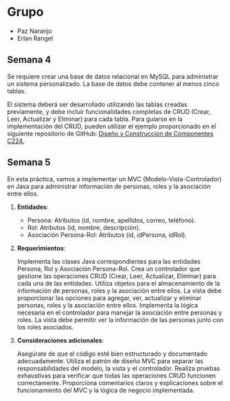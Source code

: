# Grupo

* Paz Naranjo
* Erlan Rangel

## Semana 4

Se requiere crear una base de datos relacional en MySQL para administrar un sistema personalizado. La base de datos debe
contener al menos cinco tablas.

El sistema deberá ser desarrollado utilizando las tablas creadas previamente, y debe incluir funcionalidades completas
de CRUD (Crear, Leer, Actualizar y Eliminar) para cada tabla. Para guiarse en la implementación del CRUD, pueden
utilizar el ejemplo proporcionado en el siguiente repositorio de
GitHub: [Diseño y Construcción de Componentes C224.](https://github.com/marioaje/Dise-o-y-Construcci-n-de-Componentes-C224)

## Semana 5

En esta práctica, vamos a implementar un MVC (Modelo-Vista-Controlador) en Java para administrar información de
personas, roles y la asociación entre ellos.

1. **Entidades**:

    - Persona: Atributos (id, nombre, apellidos, correo, teléfono).
    - Rol: Atributos (id, nombre, descripción).
    - Asociación Persona-Rol: Atributos (id, idPersona, idRol).

2. **Requerimientos**:

   Implementa las clases Java correspondientes para las entidades Persona, Rol y Asociación Persona-Rol.
   Crea un controlador que gestione las operaciones CRUD (Crear, Leer, Actualizar, Eliminar) para cada una de las
   entidades.
   Utiliza objetos para el almacenamiento de la información de personas, roles y la asociación entre ellos.
   La vista debe proporcionar las opciones para agregar, ver, actualizar y eliminar personas, roles y la asociación
   entre
   ellos.
   Implementa la lógica necesaria en el controlador para manejar la asociación entre personas y roles.
   La vista debe permitir ver la información de las personas junto con los roles asociados.

3. **Consideraciones adicionales**:

   Asegúrate de que el código esté bien estructurado y documentado adecuadamente.
   Utiliza el patrón de diseño MVC para separar las responsabilidades del modelo, la vista y el controlador.
   Realiza pruebas exhaustivas para verificar que todas las operaciones CRUD funcionen correctamente.
   Proporciona comentarios claros y explicaciones sobre el funcionamiento del MVC y la lógica de negocio implementada.